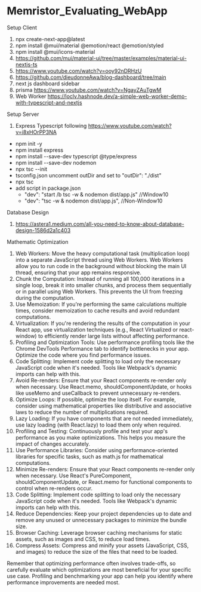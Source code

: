 # Memristor_Evaluating_WebApp

Setup Client

1. npx create-next-app@latest
2. npm install @mui/material @emotion/react @emotion/styled
3. npm install @mui/icons-material
4. https://github.com/mui/material-ui/tree/master/examples/material-ui-nextjs-ts
5. https://www.youtube.com/watch?v=ooy92nDRHzU
6. https://github.com/dieudonneAwa/blog-dashboard/tree/main
7. next js dashboard sidebar
8. prisma https://www.youtube.com/watch?v=NgayZAuTgwM
9. Web Worker https://loclv.hashnode.dev/a-simple-web-worker-demo-with-typescript-and-nextjs

Setup Server

1. Express Typescript following https://www.youtube.com/watch?v=i8xHOrPP3NA

- npm init -y
- npm install express
- npm install --save-dev typescript @type/express
- npm install --save-dev nodemon
- npx tsc --init
- tsconfig.json uncomment outDir and set to "outDir": "./dist"
- npx tsc
- add script in package.json
  - "dev": "start /b tsc -w & nodemon dist/app.js" //Window10
  - "dev": "tsc -w & nodemon dist/app.js", //Non-Window10

Database Design

1. https://astera1.medium.com/all-you-need-to-know-about-database-design-1586d2a1c403

Mathematic Optimization

1. Web Workers: Move the heavy computational task (multiplication loop) into a separate JavaScript thread using Web Workers. Web Workers allow you to run code in the background without blocking the main UI thread, ensuring that your app remains responsive.
2. Chunk the Computation: Instead of running all 100,000 iterations in a single loop, break it into smaller chunks, and process them sequentially or in parallel using Web Workers. This prevents the UI from freezing during the computation.
3. Use Memoization: If you're performing the same calculations multiple times, consider memoization to cache results and avoid redundant computations.
4. Virtualization: If you're rendering the results of the computation in your React app, use virtualization techniques (e.g., React Virtualized or react-window) to efficiently render large lists without affecting performance.
5. Profiling and Optimization Tools: Use performance profiling tools like the Chrome DevTools Performance tab to identify bottlenecks in your app. Optimize the code where you find performance issues.
6. Code Splitting: Implement code splitting to load only the necessary JavaScript code when it's needed. Tools like Webpack's dynamic imports can help with this.
7. Avoid Re-renders: Ensure that your React components re-render only when necessary. Use React.memo, shouldComponentUpdate, or hooks like useMemo and useCallback to prevent unnecessary re-renders.
8. Optimize Loops: If possible, optimize the loop itself. For example, consider using mathematical properties like distributive and associative laws to reduce the number of multiplications required.
9. Lazy Loading: If you have components that are not needed immediately, use lazy loading (with React.lazy) to load them only when required.
10. Profiling and Testing: Continuously profile and test your app's performance as you make optimizations. This helps you measure the impact of changes accurately.
11. Use Performance Libraries: Consider using performance-oriented libraries for specific tasks, such as math.js for mathematical computations.
12. Minimize Re-renders: Ensure that your React components re-render only when necessary. Use React's PureComponent, shouldComponentUpdate, or React.memo for functional components to control when re-renders occur.
13. Code Splitting: Implement code splitting to load only the necessary JavaScript code when it's needed. Tools like Webpack's dynamic imports can help with this.
14. Reduce Dependencies: Keep your project dependencies up to date and remove any unused or unnecessary packages to minimize the bundle size.
15. Browser Caching: Leverage browser caching mechanisms for static assets, such as images and CSS, to reduce load times.
16. Compress Assets: Compress and minify your assets (JavaScript, CSS, and images) to reduce the size of the files that need to be loaded.

Remember that optimizing performance often involves trade-offs, so carefully evaluate which optimizations are most beneficial for your specific use case. Profiling and benchmarking your app can help you identify where performance improvements are needed most.
